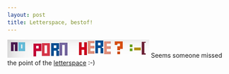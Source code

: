 ```yaml
---
layout: post
title: Letterspace, bestof!
---
```


<img src="/img/letterspace_noporn.png"></img>
Seems someone missed the point of the <a href="http://games.disktree.net/letterspace/">letterspace</a> :-)